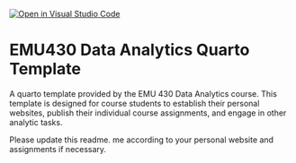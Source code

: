[![Open in Visual Studio Code](https://classroom.github.com/assets/open-in-vscode-718a45dd9cf7e7f842a935f5ebbe5719a5e09af4491e668f4dbf3b35d5cca122.svg)](https://classroom.github.com/online_ide?assignment_repo_id=12619014&assignment_repo_type=AssignmentRepo)
# EMU430 Data Analytics Quarto Template

A quarto template provided by the EMU 430 Data Analytics course. This template is designed for course students to establish their personal websites, publish their individual course assignments, and engage in other analytic tasks.

Please update this readme. me according to your personal website and assignments if necessary.
